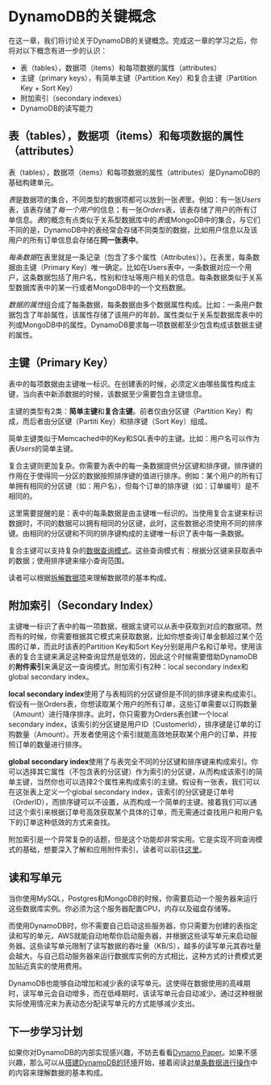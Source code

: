 # DynamoDB的关键概念

在这一章，我们将讨论关于DynamoDB的关键概念。完成这一章的学习之后，你将对以下概念有进一步的认识：

* 表（tables），数据项（items）和每项数据的属性（attributes）
* 主键（primary keys），有简单主键（Partition Key）和复合主键（Partition Key + Sort Key）
* 附加索引（secondary indexes）
* DynamoDB的读写能力


## 表（tables），数据项（items）和每项数据的属性（attributes）

表（tables），数据项（items）和每项数据的属性（attributes）是DynamoDB的基础构建单元。

*表*是数据项的集合，不同类型的数据项都可以放到一张*表*里。例如：有一张*Users*表，该表存储了*每一个用户*的信息；有一张*Orders*表，该表存储了用户的所有订单信息。*表*的概念有点类似于关系型数据库中的*表*或MongoDB中的集合，与它们不同的是，DynamoDB中的表经常会存储不同类型的数据，比如用户信息以及该用户的所有订单信息会存储在**同一张表中**。

*每条数据*在表里就是一条记录（包含了多个属性（Attributes））。在表里，每条数据由主键（Primary Key）唯一确定。比如在Users表中，一条数据对应一个用户，这条数据包括了用户名，性别和住址等用户相关的信息。每条数据类似于关系型数据库表中的某一行或者MongoDB中的一个文档数据。

*数据的属性*组合成了每条数据，每条数据由多个数据属性构成。比如：一条用户数据包含了年龄属性，该属性存储了该用户的年龄。属性类似于关系型数据库表中的列或MongoDB中的属性。DynamoDB要求每一项数据都至少包含构成该数据主键的属性。

## 主键（Primary Key）

表中的每项数据由主键唯一标识。在创建表的时候，必须定义由哪些属性构成主键，当向表中新添数据的时候，该数据至少需要包含主键信息。

主键的类型有2类：**简单主键**和**复合主键**。前者仅由分区键（Partition Key）构成，而后者由分区键（Partiti Key）和排序键（Sort Key）组成。

简单主键类似于Memcached中的Key和SQL表中的主键。比如：用户名可以作为表*Users*的简单主键。

复合主键则更加复杂。你需要为表中的每一条数据提供分区键和排序键。排序键的作用在于使得同一分区的数据按照排序键的值进行排序。例如：某个用户的所有订单拥有相同的分区键（如：用户名），但每个订单的排序键（如：订单编号）是不相同的。

这里需要提醒的是：表中的每条数据是由主键唯一标识的。当使用复合主键来标识数据时，不同的数据可以拥有相同的分区键，此时，这些数据必须使用不同的排序键。由相同的分区键和不同的排序键构成的主键唯一标识了表中每一条数据。

复合主键可以支持复杂的[数据查询模式](https://github.com/digolds/url_shorten_service/blob/release/DynamoDB/working-with-multiple-items.md)。这些查询模式有：根据分区键来获取表中的数据；使用排序键来缩小查询范围。

读者可以根据[拆解数据项](https://github.com/digolds/url_shorten_service/blob/release/DynamoDB/anatomy-of-an-item.md)来理解数据项的基本构成。

## 附加索引（Secondary Index）

主键唯一标识了表中的每一项数据，根据主键可以从表中获取到对应的数据项。然而有的时候，你需要根据其它模式来获取数据，比如你想查询订单金额超过某个范围的订单，而此时该表的Partition Key和Sort Key分别是用户名和订单号。使用该表的复合主键来满足这种查询显然是低效的，因此这个时候需要借助DynamoDB的**附件索引**来满足这一查询模式。附加索引有2种：local secondary index和global secondary index。

**local secondary index**使用了与表相同的分区键但是不同的排序键来构成索引。假设有一张Orders表，你想读取某个用户的所有订单，这些订单需要以订购数量（Amount）进行降序排序。此时，你只需要为Orders表创建一个local secondary index，该索引的分区键是用户ID（CustomerId），排序键是订单的订购数量（Amount）。开发者使用这个索引就能高效地获取某个用户的订单，并按照订单的数量进行排序。

**global secondary index**使用了与表完全不同的分区键和排序键来构成索引。你可以选择其它属性（不包含表的分区键）作为索引的分区键，从而构成该索引的简单主键，当然你也可以选择2个属性来构成索引的主键。假设有一张表，我们可以在这张表上定义一个global secondary index，该索引的分区键是订单号（OrderID），而排序键可以不设置，从而构成一个简单的主键。接着我们可以通过这个索引来根据订单号高效获取某个具体的订单，而无需通过查找用户和用户名下的订单这种低效的方式来查找。

附加索引是一个异常复杂的话题，但是这个功能却非常实用。它是实现不同查询模式的基础，想要深入了解和应用附件索引，读者可以前往[这里](https://github.com/digolds/url_shorten_service/blob/release/DynamoDB/secondary-indexes.md)。

## 读和写单元

当你使用MySQL，Postgres和MongoDB的时候，你需要启动一个服务器来运行这些数据库实例。你必须为这个服务器配置CPU，内存以及磁盘存储等。

而使用DynamoDB时，你不需要自己启动这些服务器，你只需要为创建的表指定读和写的单元，AWS就能自动地帮你启动服务器，并根据这些读写单元来启动服务器。这些读写单元限制了读写数据的吞吐量（KB/S），越多的读写单元其吞吐量会越大。与自己启动服务器来运行数据库实例的方式相比，这种方式的计费模式更加贴近真实的使用费用。

DynamoDB也能够自动增加和减少表的读写单元。这使得在数据使用的高峰期时，读写单元会自动增多，而在低峰期时，该读写单元会自动减少。通过这种根据实际使用情况来为表动态分配读写单元的方式能够减少支出。

## 下一步学习计划

如果你对DynamoDB的内部实现感兴趣，不妨去看看[Dynamo Paper](https://github.com/digolds/url_shorten_service/blob/release/DynamoDB/the-dynamo-paper.md)。如果不感兴趣，那么可以从[搭建DynamoDB的环境](https://github.com/digolds/url_shorten_service/blob/release/DynamoDB/environment-setup.md)开始，接着阅读[对单条数据进行操作](https://github.com/digolds/url_shorten_service/blob/release/DynamoDB/anatomy-of-an-item.md)中的内容来理解数据的基本构成。